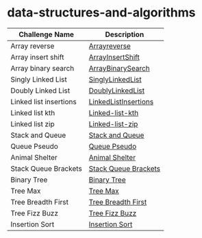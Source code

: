 # data-structures-and-algorithms

| Challenge Name|Description|
|---------------|----------|
| Array reverse |[Arrayreverse](./Challenge/Data-Structure/Arrayreverse/Arrayreverse.md)|
| Array insert shift |[ArrayInsertShift](./Challenge/Data-Structure/Array-insert-shift/Array-insert-shift.md)|
| Array binary search |[ArrayBinarySearch](./Challenge/Data-Structure/Array-binary-search/array-binary-search.md)|
| Singly Linked List |[SinglyLinkedList](./Challenge/Data-Structure/SinglyLinkedList/SinglyLinkedList.md)|
| Doubly Linked List |[DoublyLinkedList](./Challenge/Data-Structure/DoublyLinkedList/doubly-linked-list.md)|
| Linked list insertions |[LinkedListInsertions](./Challenge/Data-Structure/Linked-list-insertions/Linked-list-insertions.md)|
| Linked list kth |[Linked-list-kth](./Challenge/Data-Structure/Linked-list-kth/linked-list-kth.md)|
| Linked list zip |[Linked-list-zip](./Challenge/Algorithm/Linked-list-zip/Linked-list-zip.md)|
| Stack and Queue |[Stack and Queue](./Challenge/Data-Structure/Stack-Queue/Stack-Queue.md)|
| Queue Pseudo |[Queue Pseudo](./Challenge/Data-Structure/stack-queue-pseudo/stack-queue-pseudo.md)|
| Animal Shelter |[Animal Shelter](./Challenge/Algorithm/Animal-Shelter-Queue/Animal-Shelter-Queue.md)|
| Stack Queue Brackets |[Stack Queue Brackets](./Challenge/Algorithm/Stack-Queue-Brackets/Stack-Queue-Brackets.md)|
| Binary Tree|[Binary Tree](./Challenge/Data-Structure/Binary-Tree/BinaryTree.md)|
|Tree Max|[Tree Max](./Challenge/Data-Structure/Binary-Tree-Max/Tree-Max.md)|
|Tree Breadth First|[Tree Breadth First](./Challenge/Algorithm/Tree-Breadth-First/Tree-Breadth-First.md)|
|Tree Fizz Buzz|[Tree Fizz Buzz](./Challenge/Algorithm/FizzBuzz-Tree/FizzBuzzTree.md)|
|Insertion Sort|[Insertion Sort](./Challenge/Algorithm/Insertion-Sort/BLOG.md)|